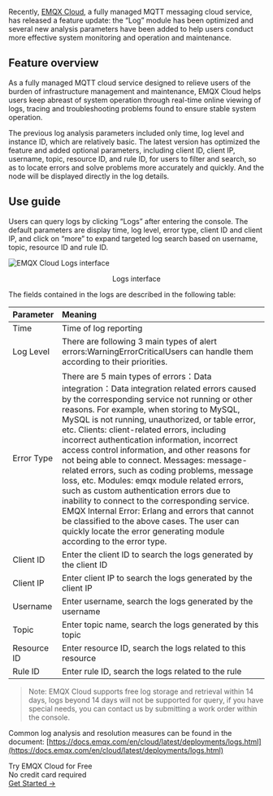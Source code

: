 Recently, [EMQX Cloud](https://www.emqx.com/en/cloud), a fully managed MQTT messaging cloud service, has released a feature update: the “Log” module has been optimized and several new analysis parameters have been added to help users conduct more effective system monitoring and operation and maintenance.

## Feature overview

As a fully managed MQTT cloud service designed to relieve users of the burden of infrastructure management and maintenance, EMQX Cloud helps users keep abreast of system operation through real-time online viewing of logs, tracing and troubleshooting problems found to ensure stable system operation.

The previous log analysis parameters included only time, log level and instance ID, which are relatively basic. The latest version has optimized the feature and added optional parameters, including client ID, client IP, username, topic, resource ID, and rule ID, for users to filter and search, so as to locate errors and solve problems more accurately and quickly. And the node will be displayed directly in the log details.

## Use guide

Users can query logs by clicking “Logs” after entering the console. The default parameters are display time, log level, error type, client ID and client IP, and click on “more” to expand targeted log search based on username, topic, resource ID and rule ID.

 
![EMQX Cloud Logs interface](https://assets.emqx.com/images/546fc725b011cc5e9ed9ea694f1df936.png)
 

<center>Logs interface</center>

The fields contained in the logs are described in the following table:

| **Parameter** | **Meaning**                                                  |
| :------------ | :----------------------------------------------------------- |
| Time          | Time of log reporting                                        |
| Log Level     | There are following 3 main types of alert errors:WarningErrorCriticalUsers can handle them according to their priorities. |
| Error Type    | There are 5 main types of errors：Data integration：Data integration related errors caused by the corresponding service not running or other reasons. For example, when storing to MySQL, MySQL is not running, unauthorized, or table error, etc. Clients: client-related errors, including incorrect authentication information, incorrect access control information, and other reasons for not being able to connect. Messages: message-related errors, such as coding problems, message loss, etc. Modules: emqx module related errors, such as custom authentication errors due to inability to connect to the corresponding service. EMQX Internal Error: Erlang and errors that cannot be classified to the above cases. The user can quickly locate the error generating module according to the error type. |
| Client ID     | Enter the client ID to search the logs generated by the client ID |
| Client IP     | Enter client IP to search the logs generated by the client IP |
| Username      | Enter username, search the logs generated by the username    |
| Topic         | Enter topic name, search the logs generated by this topic    |
| Resource ID   | Enter resource ID, search the logs related to this resource  |
| Rule ID       | Enter rule ID, search the logs related to the rule           |

> Note: EMQX Cloud supports free log storage and retrieval within 14 days, logs beyond 14 days will not be supported for query, if you have special needs, you can contact us by submitting a work order within the console.

 

Common log analysis and resolution measures can be found in the document: [https://docs.emqx.com/en/cloud/latest/deployments/logs.html](https://docs.emqx.com/en/cloud/latest/deployments/logs.html)



<section class="promotion">
    <div>
        Try EMQX Cloud for Free
        <div class="is-size-14 is-text-normal has-text-weight-normal">No credit card required</div>
    </div>
    <a href="https://www.emqx.com/en/signup?continue=https://cloud-intl.emqx.com/console/deployments/0?oper=new" class="button is-gradient px-5">Get Started →</a>
</section>
